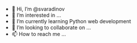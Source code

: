 - 👋 Hi, I’m @svaradinov
- 👀 I’m interested in ...
- 🌱 I’m currently learning Python web development
- 💞️ I’m looking to collaborate on ...
- 📫 How to reach me ...

<!---
svaradinov/svaradinov is a ✨ special ✨ repository because its `README.md` (this file) appears on your GitHub profile.
You can click the Preview link to take a look at your changes.
--->
